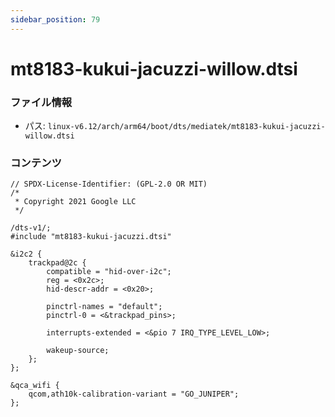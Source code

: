 ```yaml
---
sidebar_position: 79
---
```

# mt8183-kukui-jacuzzi-willow.dtsi

### ファイル情報

- パス: `linux-v6.12/arch/arm64/boot/dts/mediatek/mt8183-kukui-jacuzzi-willow.dtsi`

### コンテンツ

```dtsi
// SPDX-License-Identifier: (GPL-2.0 OR MIT)
/*
 * Copyright 2021 Google LLC
 */

/dts-v1/;
#include "mt8183-kukui-jacuzzi.dtsi"

&i2c2 {
	trackpad@2c {
		compatible = "hid-over-i2c";
		reg = <0x2c>;
		hid-descr-addr = <0x20>;

		pinctrl-names = "default";
		pinctrl-0 = <&trackpad_pins>;

		interrupts-extended = <&pio 7 IRQ_TYPE_LEVEL_LOW>;

		wakeup-source;
	};
};

&qca_wifi {
	qcom,ath10k-calibration-variant = "GO_JUNIPER";
};

```
